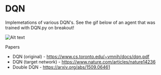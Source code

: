 # DQN

Implemetations of various DQN's. See the gif below of an agent that was trained with DQN.py on breakout!

![Alt text](./breakout3.gif?raw=true "Title")

Papers

  * DQN (original) - https://www.cs.toronto.edu/~vmnih/docs/dqn.pdf
  * DQN (target network) - https://www.nature.com/articles/nature14236
  * Double DQN - https://arxiv.org/abs/1509.06461
